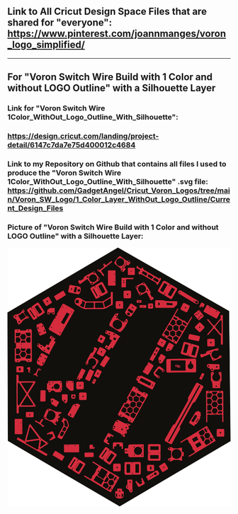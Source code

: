 ## Link to All Cricut Design Space Files that are shared for "everyone": https://www.pinterest.com/joannmanges/voron_logo_simplified/

---

## For "Voron Switch Wire Build with 1 Color and without LOGO Outline" with a Silhouette Layer

### Link for "Voron Switch Wire 1Color_WithOut_Logo_Outline_With_Silhouette":
### https://design.cricut.com/landing/project-detail/6147c7da7e75d400012c4684

### Link to my Repository on Github that contains all files I used to produce the "Voron Switch Wire 1Color_WithOut_Logo_Outline_With_Silhouette" .svg file: https://github.com/GadgetAngel/Cricut_Voron_Logos/tree/main/Voron_SW_Logo/1_Color_Layer_WithOut_Logo_Outline/Current_Design_Files

### Picture of "Voron Switch Wire Build with 1 Color and without LOGO Outline" with a Silhouette Layer:
![Cricut VoronSW Logo RearPanel 1Layer WithOut Logo Outline With Silhouette](../../images/VoronSWRearP1LayerWOWithSil.jpg)
